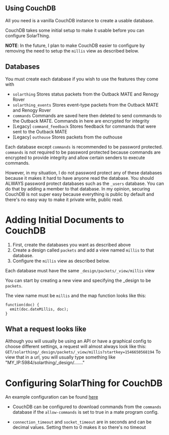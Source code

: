 ## Using CouchDB
All you need is a vanilla CouchDB instance to create a usable database.

CouchDB takes some initial setup to make it usable before you can configure SolarThing.

**NOTE**: In the future, I plan to make CouchDB easier to configure by removing the need to setup the `millis` view as described below.

## Databases
You must create each database if you wish to use the features they come with
* `solarthing` Stores status packets from the Outback MATE and Renogy Rover
* `solarthing_events` Stores event-type packets from the Outback MATE and Renogy Rover
* `commands` Commands are saved here then deleted to send commands to the Outback MATE. Commands in here are encrypted for integrity
* [Legacy] `command_feedback` Stores feedback for commands that were sent to the Outback MATE
* [Legacy] `outhouse` Stores packets from the outhouse

Each database except `commands` is recommended to be password protected. `commands` is not required to be password
protected because commands are encrypted to provide integrity and allow certain senders to execute commands.

However, in my situation, I do not password protect any of these databases because it makes it hard to have anyone read the database.
You should ALWAYS password protect databases such as the `_users` database. You can do that by adding a member to that database.
In my opinion, securing CouchDB is not super easy because everything is public by default and there's no easy way to make it private write, public read.

# Adding Initial Documents to CouchDB
1. First, create the databases you want as described above
2. Create a design called `packets` and add a view named `millis` to that database. 
3. Configure the `millis` view as described below.

Each database must have the same `_design/packets/_view/millis` view

You can start by creating a new view and specifying the _design to be `packets`.

The view name must be `millis` and the map function looks like this:

```
function(doc) {
  emit(doc.dateMillis, doc);
}
```

## What a request looks like
Although you will usually be using an API or have a graphical config to choose
different settings, a request will almost always look like this:
```GET/solarthing/_design/packets/_view/millis?startkey=1546650568194```
To view that in a url, you will usually type something like 
"MY_IP:5984/solarthing/_design/......."

# Configuring SolarThing for CouchDB
An example configuration can be found [here](../../config_templates/databases/couchdb_template.json)

* CouchDB can be configured to download commands from the `commands` database if the `allow-commands` is set to true
in a mate program config.

* `connection_timeout` and `socket_timeout` are in seconds and can be decimal values. Setting them to 0 makes it so there's no timeout
